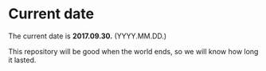 # Current date

The current date is **2017.09.30.** (YYYY.MM.DD.)

This repository will be good when the world ends, so we will know how long it lasted.